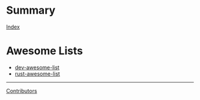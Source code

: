 # Summary

[Index](./index.md)

# Awesome Lists

- [dev-awesome-list](./dev-awesome-list.md)
- [rust-awesome-list](./rust-awesome-list.md)

---

[Contributors](contributors.md)
